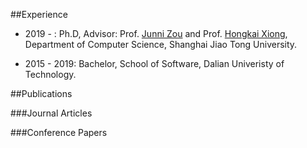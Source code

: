 

##Experience

* 2019 - :  Ph.D, Advisor: Prof. [Junni Zou](http://min.sjtu.edu.cn/zjn.htm) and Prof. [Hongkai Xiong](http://min.sjtu.edu.cn/xhk.htm), Department of Computer Science, Shanghai Jiao Tong University.

* 2015 - 2019: Bachelor, School of Software, Dalian Univeristy of Technology.


##Publications

###Journal Articles

###Conference Papers

